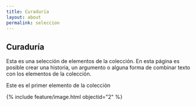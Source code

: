 ```yaml
---
title: Curaduría
layout: about
permalink: seleccion
---
```


## Curaduría

Esta es una selección de elementos de la colección.  En esta página es posible crear una historia, un argumento o alguna forma de combinar texto con los elementos de la colección.

Este es el primer elemento de la colección

{% include feature/image.html objectid="2" %}
